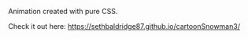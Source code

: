 Animation created with pure CSS.

Check it out here: https://sethbaldridge87.github.io/cartoonSnowman3/
